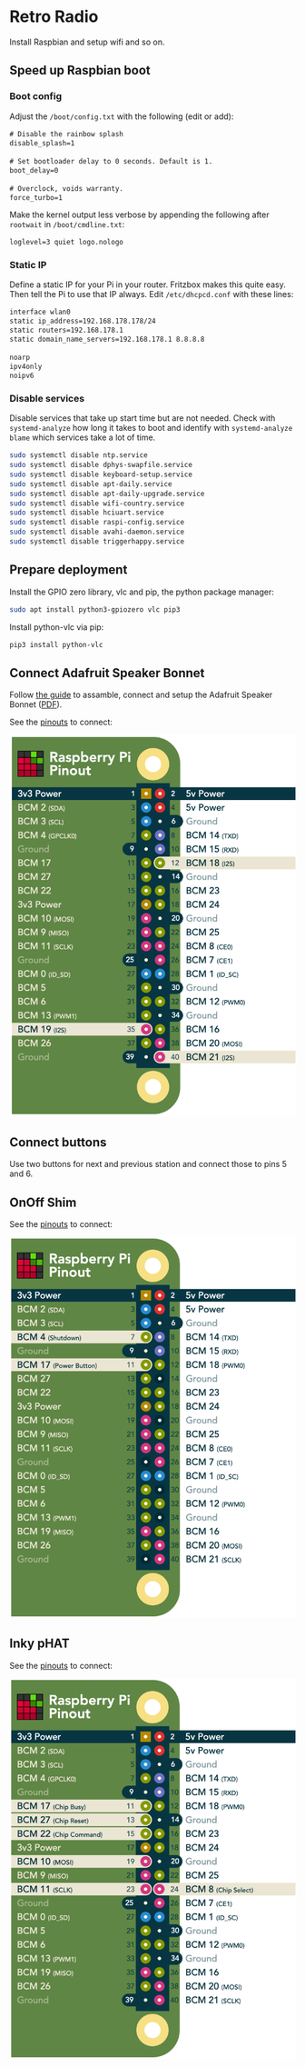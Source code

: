 # Retro Radio

Install Raspbian and setup wifi and so on.

## Speed up Raspbian boot

### Boot config

Adjust the `/boot/config.txt` with the following (edit or add):

```
# Disable the rainbow splash
disable_splash=1

# Set bootloader delay to 0 seconds. Default is 1.
boot_delay=0

# Overclock, voids warranty.
force_turbo=1
```

Make the kernel output less verbose by appending the following after `rootwait` in `/boot/cmdline.txt`:

```
loglevel=3 quiet logo.nologo
```

### Static IP

Define a static IP for your Pi in your router. Fritzbox makes this quite easy. Then tell the Pi to use that IP always. Edit `/etc/dhcpcd.conf` with these lines:

```
interface wlan0
static ip_address=192.168.178.178/24
static routers=192.168.178.1
static domain_name_servers=192.168.178.1 8.8.8.8

noarp
ipv4only
noipv6
```

### Disable services

Disable services that take up start time but are not needed. Check with `systemd-analyze` how long it takes to boot and identify with `systemd-analyze blame` which services take a lot of time.

```sh
sudo systemctl disable ntp.service
sudo systemctl disable dphys-swapfile.service
sudo systemctl disable keyboard-setup.service
sudo systemctl disable apt-daily.service
sudo systemctl disable apt-daily-upgrade.service
sudo systemctl disable wifi-country.service
sudo systemctl disable hciuart.service
sudo systemctl disable raspi-config.service
sudo systemctl disable avahi-daemon.service
sudo systemctl disable triggerhappy.service
```

## Prepare deployment

Install the GPIO zero library, vlc and pip, the python package manager:

```sh
sudo apt install python3-gpiozero vlc pip3
```

Install python-vlc via pip:

```sh
pip3 install python-vlc
```

## Connect Adafruit Speaker Bonnet

Follow [the guide](https://learn.adafruit.com/adafruit-speaker-bonnet-for-raspberry-pi?view=all) to assamble, connect and setup the Adafruit Speaker Bonnet ([PDF](docs/adafruit-speaker-bonnet.pdf)).

See the [pinouts](https://pinout.xyz/pinout/speaker_bonnet#) to connect:

![](docs/adafruit-speaker-bonnet.png)

## Connect buttons

Use two buttons for next and previous station and connect those to pins 5 and 6.

## OnOff Shim

See the [pinouts](https://pinout.xyz/pinout/onoff_shim#) to connect:

![](docs/onoff-shim.png)

## Inky pHAT

See the [pinouts](https://pinout.xyz/pinout/inky_phat#) to connect:

![](docs/inky-phat.png)
